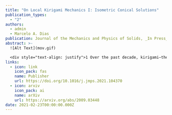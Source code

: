 ```yaml
---
title: "On Local Kirigami Mechanics I: Isometric Conical Solutions"
publication_types:
  - "2"
authors:
  - admin
  - Marcelo A. Dias
publication: Journal of the Mechanics and Physics of Solids, _In Press_
abstract: >-
  ![Alt Text](mov.gif)

  <div style="text-align: justify">1 Over the past decade, kirigami—the Japanese art of paper cutting—has been playing an increasing role in the emerging field of mechanical metamatertials and a myriad of other mechanical applications. Nonetheless, a deep understanding of the mathematics and mechanics of kirigami structures is yet to be achieved in order to unlock their full potential to pioneer more advanced applications in the field. In this work, we study the most fundamental geometric building block of kirigami: a thin sheet with a single cut. We consider a reduced two-dimensional plate model of a circular thin disk with a radial slit and investigate its deformation following the opening of the slit and the rotation of its lips. In the isometric limit—as the thickness of the disk approaches zero—the elastic energy has no stretching contribution and the thin sheet takes a conical shape known as the e-cone. We solve the post-buckling problem for the e-cone in the geometrically nonlinear setting assuming a Saint Venant-Kirchhoff constitutive plate model; we find closed-form expressions for the stress fields and show the geometry of the e-cone to be governed by the spherical elastica problem. This allows us to fully map out the space of solutions and investigate the stability of the post-buckled e-cone problem assuming mirror symmetric boundary conditions on the rotation of the lips on the open slit.</div>
links:
  - icon: link
    icon_pack: fas
    name: Publisher
    url: https://doi.org/10.1016/j.jmps.2021.104370
  - icon: arxiv
    icon_pack: ai
    name: arXiv
    url: https://arxiv.org/abs/2009.03448
date: 2021-02-23T00:00:00.000Z
---
```

